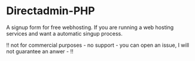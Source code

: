Directadmin-PHP
===============

A signup form for free webhosting. If you are running a web hosting services and want a automatic singup process. 

!! not for commercial purposes - no support - you can open an issue, I will not guarantee an anwer - !!
